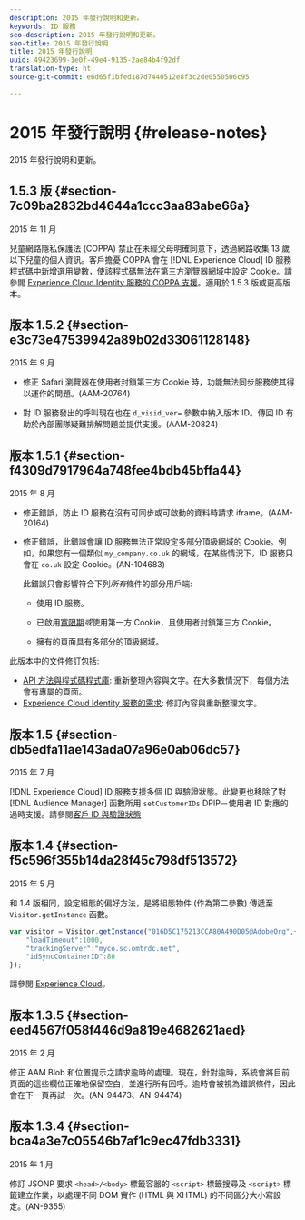 ```yaml
---
description: 2015 年發行說明和更新。
keywords: ID 服務
seo-description: 2015 年發行說明和更新。
seo-title: 2015 年發行說明
title: 2015 年發行說明
uuid: 49423699-1e0f-49e4-9135-2ae84b4f92df
translation-type: ht
source-git-commit: e6d65f1bfed187d7440512e8f3c2de0550506c95

---
```



# 2015 年發行說明 {#release-notes}

2015 年發行說明和更新。

## 1.5.3 版 {#section-7c09ba2832bd4644a1ccc3aa83abe66a}

2015 年 11 月

兒童網路隱私保護法 (COPPA) 禁止在未經父母明確同意下，透過網路收集 13 歲以下兒童的個人資訊。客戶擔憂 COPPA 會在 [!DNL Experience Cloud] ID 服務程式碼中新增選用變數，使該程式碼無法在第三方瀏覽器網域中設定 Cookie。請參閱 [Experience Cloud Identity 服務的 COPPA 支援](../reference/coppa.md#concept-d7ddf81bebd74f129661fcec1ca19413)。適用於 1.5.3 版或更高版本。

## 版本 1.5.2 {#section-e3c73e47539942a89b02d33061128148}

2015 年 9 月

* 修正 Safari 瀏覽器在使用者封鎖第三方 Cookie 時，功能無法同步服務使其得以運作的問題。(AAM-20764)

* 對 ID 服務發出的呼叫現在也在 `d_visid_ver=` 參數中納入版本 ID。傳回 ID 有助於內部團隊疑難排解問題並提供支援。(AAM-20824)


## 版本 1.5.1 {#section-f4309d7917964a748fee4bdb45bffa44}

2015 年 8 月

* 修正錯誤，防止 ID 服務在沒有可同步或可啟動的資料時請求 iframe。(AAM-20164)
* 修正錯誤，此錯誤會讓 ID 服務無法正常設定多部分頂級網域的 Cookie。例如，如果您有一個類似 `my_company.co.uk` 的網域，在某些情況下，ID 服務只會在 `co.uk` 設定 Cookie。(AN-104683)

   此錯誤只會影響符合下列&#x200B;*所有*&#x200B;條件的部分用戶端:

   * 使用 ID 服務。
   * 已啟用[寬限期](../reference/analytics-reference/grace-period.md)*或*&#x200B;使用第一方 Cookie，且使用者封鎖第三方 Cookie。

   * 擁有的頁面具有多部分的頂級網域。

此版本中的文件修訂包括:

* [API 方法與程式碼程式庫](../library/library.md#concept-ff27497375644a898d47984aefb21c97): 重新整理內容與文字。在大多數情況下，每個方法會有專屬的頁面。
* [Experience Cloud Identity 服務的需求](../reference/requirements.md): 修訂內容與重新整理文字。

## 版本 1.5 {#section-db5edfa11ae143ada07a96e0ab06dc57}

2015 年 7 月

[!DNL Experience Cloud] ID 服務支援多個 ID 與驗證狀態。此變更也移除了對 [!DNL Audience Manager] 函數所用 `setCustomerIDs` DPIP－使用者 ID 對應的過時支援。請參閱[客戶 ID 與驗證狀態](../reference/authenticated-state.md)

## 版本 1.4 {#section-f5c596f355b14da28f45c798df513572}

2015 年 5 月

和 1.4 版相同，設定組態的偏好方法，是將組態物件 (作為第二參數) 傳遞至 `Visitor.getInstance` 函數。

```js
var visitor = Visitor.getInstance("016D5C175213CCA80A490D05@AdobeOrg",{ 
    "loadTimeout":1000, 
    "trackingServer":"myco.sc.omtrdc.net", 
    "idSyncContainerID":80 
});
```

請參閱 [Experience Cloud](../implementation-guides/setup-analytics.md#concept-9ebbea85cb844a15b557be572cd142fd)。

## 版本 1.3.5 {#section-eed4567f058f446d9a819e4682621aed}

2015 年 2 月

修正 AAM Blob 和位置提示之請求逾時的處理。現在，針對逾時，系統會將目前頁面的這些欄位正確地保留空白，並進行所有回呼。逾時會被視為錯誤條件，因此會在下一頁再試一次。(AN-94473、AN-94474)

## 版本 1.3.4 {#section-bca4a3e7c05546b7af1c9ec47fdb3331}

2015 年 1 月

修訂 JSONP 要求 `<head>/<body>` 標籤容器的 `<script>` 標籤搜尋及 `<script>` 標籤建立作業，以處理不同 DOM 實作 (HTML 與 XHTML) 的不同區分大小寫設定。(AN-9355)
